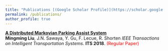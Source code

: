 ```yaml
---
title: "Publications [(Google Scholar Profile)](https://scholar.google.com/citations?user=woHxot0AAAAJ&hl=en&authuser=1)"
permalink: /publications/
author_profile: true
---
```


<b>[A Distributed Markovian Parking Assist System](http://ming2liu.github.io/publications/MAAIRL)</b> <br> 
<b>Mingming Liu</b>, J.N. Sawaya, Y. Gu, F. Lecue, R. Shorten
<i>IEEE Transactions on Intelligent Transportation Systems</i>. <b>ITS 2018</b>. <span style="color:red">(Regular Paper)</span>


